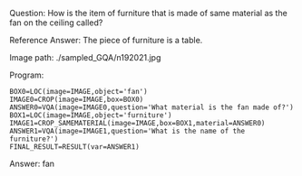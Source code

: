 Question: How is the item of furniture that is made of same material as the fan on the ceiling called?

Reference Answer: The piece of furniture is a table.

Image path: ./sampled_GQA/n192021.jpg

Program:

```
BOX0=LOC(image=IMAGE,object='fan')
IMAGE0=CROP(image=IMAGE,box=BOX0)
ANSWER0=VQA(image=IMAGE0,question='What material is the fan made of?')
BOX1=LOC(image=IMAGE,object='furniture')
IMAGE1=CROP_SAMEMATERIAL(image=IMAGE,box=BOX1,material=ANSWER0)
ANSWER1=VQA(image=IMAGE1,question='What is the name of the furniture?')
FINAL_RESULT=RESULT(var=ANSWER1)
```
Answer: fan

